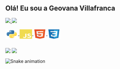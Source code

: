 ## Olá! Eu sou a Geovana Villafranca

 <div>
  <a href="https://github.com/geovanavillafranca">
  <img height="180em" src="https://github-readme-stats.vercel.app/api?username=geovanavillafranca&show_icons=true&theme=dracula&include_all_commits=true&count_private=true"/>
  <img height="180em" src="https://github-readme-stats.vercel.app/api/top-langs/?username=geovanavillafranca&layout=compact&langs_count=7&theme=dracula"/>
</div>
 
<div style="display: inline_block"><br>
  <img align="center" alt="Geo-Python" height="30" width="40" src="https://raw.githubusercontent.com/devicons/devicon/master/icons/python/python-original.svg">
  <img align="center" alt="Geo-Js" height="30" width="40" src="https://raw.githubusercontent.com/devicons/devicon/master/icons/javascript/javascript-plain.svg">
  <img align="center" alt="Geo-HTML" height="30" width="40" src="https://raw.githubusercontent.com/devicons/devicon/master/icons/html5/html5-original.svg">
  <img align="center" alt="Geo-CSS" height="30" width="40" src="https://raw.githubusercontent.com/devicons/devicon/master/icons/css3/css3-original.svg">
</div>

  ##
 <div>
   <a href="https://www.linkedin.com/in/geovana-villafranca/" target="_blanck"><img src="https://img.shields.io/badge/-LinkedIn-%230077B5?style=for-the-badge&logo=linkedin&logoColor=white" target="_blanck"></a>
   <a href="mailto:geovanavillafranca@gmail.com" target="_blanck"><img src="https://img.shields.io/badge/Gmail-D14836?style=for-the-badge&logo=gmail&logoColor=white" taget="_blanck"></a>
   
![Snake animation](https://github.com/geovanavillafranca/geovanavillafranca/blob/output/github-contribution-grid-snake.svg)
  </div>
